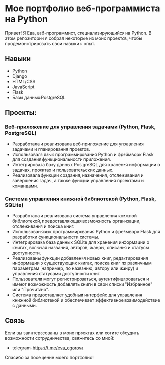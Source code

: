 # Мое портфолио веб-программиста на Python

Привет! Я Ева, веб-программист, специализирующийся на Python. В этом репозитории я собрал некоторые из моих проектов, чтобы продемонстрировать свои навыки и опыт.

## Навыки

* Python
* Django
* HTML/CSS
* JavaScript
* Flask
* Базы данных:PostgreSQL

## Проекты:

### Веб-приложение для управления задачами (Python, Flask, PostgreSQL)

* Разработала и реализовала веб-приложение для управления задачами и планирования проектов.
* Использовала язык программирования Python и фреймворк Flask для создания функциональности приложения.
* Интегрировала базу данных PostgreSQL для хранения информации о задачах, проектах и пользовательских данных.
* Реализовала функции создания, назначения, отслеживания и завершения задач, а также функции управления проектами и командами.

### Система управления книжной библиотекой (Python, Flask, SQLite)
* Разработана и реализована система управления книжной библиотекой, предоставляющая возможность организации, отслеживания и поиска книг.
* Использован язык программирования Python и фреймворк Flask для разработки функциональности системы.
* Интегрирована база данных SQLite для хранения информации о книгах, включая названия, авторов, жанры, описания и статусы доступности.
* Реализованы функции добавления новых книг, редактирования информации о существующих книгах, поиска книг по различным параметрам (например, по названию, автору или жанру) и управления статусами доступности книг.
* Пользователи могут регистрироваться, аутентифицироваться и имеют возможность добавлять книги в свои списки "Избранное" или "Прочитано".
* Система предоставляет удобный интерфейс для управления книжной библиотекой и обеспечивает эффективное взаимодействие с данными.


## Связь

Если вы заинтересованы в моих проектах или хотите обсудить возможности сотрудничества, свяжитесь со мной:

* telegram-https://t.me/eva_egorova

Спасибо за посещение моего портфолио!

